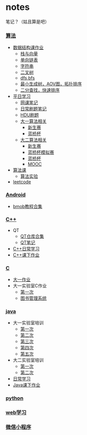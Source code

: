 # notes
笔记？（姑且算是吧）

### [算法](https://github.com/xmmmmmovo/notes/tree/master/algorithm)

- [数据结构课作业](https://github.com/xmmmmmovo/notes/tree/master/algorithm/data%20structure%20class)
    - [栈与向量](https://github.com/xmmmmmovo/notes/tree/master/algorithm/data%20structure%20class/2018.9.17%20Vector%26Stack%20homework)
    - [单向链表](https://github.com/xmmmmmovo/notes/tree/master/algorithm/data%20structure%20class/2018.9.30%20UnidirectionalLinkedlist%20Homework)
    - [字符串](https://github.com/xmmmmmovo/notes/tree/master/algorithm/data%20structure%20class/2018.10.19%20String%20homework(%E6%9C%AA%E5%AE%8C%E6%88%90))
    - [二叉树](https://github.com/xmmmmmovo/notes/tree/master/algorithm/data%20structure%20class/2018.11.11%20biTree%20study)
    - [dfs,bfs](https://github.com/xmmmmmovo/notes/tree/master/algorithm/data%20structure%20class/2018.11.26%20GraphHomework(%E6%9C%AA%E5%AE%8C%E6%88%90))
    - [最小生成树，AOV图，拓扑排序](https://github.com/xmmmmmovo/notes/tree/master/algorithm/data%20structure%20class/2018.12.09%20Graph%20Sort%20MinTree%20Question)
    - [二分查找，快速排序](https://github.com/xmmmmmovo/notes/tree/master/algorithm/data%20structure%20class/2018.12.03%20Sort%20Homework)
- [平日学习](https://github.com/xmmmmmovo/notes/tree/master/algorithm/study%20in%20daily)
    - [网课笔记](https://github.com/xmmmmmovo/notes/blob/master/algorithm/study%20in%20daily/note%20in%20mooc.md)
    - [日常刷题笔记](https://github.com/xmmmmmovo/notes/blob/master/algorithm/study%20in%20daily/note%20in%20daily.md)
    - [HDU刷题](https://github.com/xmmmmmovo/notes/tree/master/algorithm/study%20in%20daily/HDU%20OJ)
    - [大一算法相关](https://github.com/xmmmmmovo/notes/tree/master/algorithm/study%20in%20daily/freshman%20algorithm)
        - [新生赛](https://github.com/xmmmmmovo/notes/tree/master/algorithm/study%20in%20daily/freshman%20algorithm/2017%20freshman%20competition)
        - [蓝桥杯](https://github.com/xmmmmmovo/notes/tree/master/algorithm/study%20in%20daily/freshman%20algorithm/2018%20bluebrige)
    - [大二算法相关](https://github.com/xmmmmmovo/notes/tree/master/algorithm/study%20in%20daily/sophomore%20algorithm)
        - [新生赛](https://github.com/xmmmmmovo/notes/tree/master/algorithm/study%20in%20daily/sophomore%20algorithm/acm%20new%20stu%20comp)
        - [蓝桥杯模拟赛](https://github.com/xmmmmmovo/notes/tree/master/algorithm/study%20in%20daily/sophomore%20algorithm/bb2019sim)
        - [蓝桥杯](https://github.com/xmmmmmovo/notes/tree/master/algorithm/study%20in%20daily/sophomore%20algorithm/blueBrige2019)
        - [MOOC](https://github.com/xmmmmmovo/notes/tree/master/algorithm/study%20in%20daily/sophomore%20algorithm/tutorial)
- [算法课](https://github.com/xmmmmmovo/BaseNotes/tree/master/algorithm/algorithm%20class)
    - [算法实验](https://github.com/xmmmmmovo/BaseNotes/tree/master/algorithm/algorithm%20class/AlgorithmExercise)
- [leetcode](https://github.com/xmmmmmovo/BaseNotes/tree/master/algorithm/leetcode)

### [Android](https://github.com/xmmmmmovo/notes/tree/master/android)

- [bmob教程合集](https://github.com/xmmmmmovo/notes/blob/master/android/notes%20about%20bmob.md)

###  [C++](https://github.com/xmmmmmovo/notes/tree/master/c%2B%2B)

- QT
  - [QT仓库合集](https://github.com/xmmmmmovo/notes/tree/master/c%2B%2B/Qt)
  - [QT笔记](https://github.com/xmmmmmovo/notes/blob/master/c%2B%2B/Qt/QT%E7%AC%94%E8%AE%B0.md)
- [C++日常学习](https://github.com/xmmmmmovo/notes/tree/master/c%2B%2B/c%2B%2BProgect)
- [C++课下作业](https://github.com/xmmmmmovo/notes/tree/master/c%2B%2B/C%2B%2B%20class%202019)

### [C](https://github.com/xmmmmmovo/notes/tree/master/c)

- [大一作业](https://github.com/xmmmmmovo/notes/tree/master/c/freshman%20homework)
- 大一实验室C作业
    - [第一次](https://github.com/xmmmmmovo/notes/tree/master/c/2017.10.16)
    - [图书管理系统](https://github.com/xmmmmmovo/notes/tree/master/c/2017.10.28)

### [java](https://github.com/xmmmmmovo/notes/tree/master/java)

- 大一实验室培训
    - [第一次](https://github.com/xmmmmmovo/notes/tree/master/java/2017.11.18)
    - [第二次](https://github.com/xmmmmmovo/notes/tree/master/java/2017.11.25)
    - [第三次](https://github.com/xmmmmmovo/notes/tree/master/java/2017.12.03)
    - [第四次](https://github.com/xmmmmmovo/notes/tree/master/java/2017.12.05)
    - [第五次](https://github.com/xmmmmmovo/notes/tree/master/java/2017.12.09)
- 大二实验室培训
    - [第一次](https://github.com/xmmmmmovo/notes/tree/master/java/2018.11.17)
    - [第二次](https://github.com/xmmmmmovo/notes/tree/master/java/2018.11.24)
- [日常学习](https://github.com/xmmmmmovo/notes/tree/master/java/StudyInDaily)
- [Java课下作业](https://github.com/xmmmmmovo/notes/tree/master/java/java%20class%20in%202019)

### [python](https://github.com/xmmmmmovo/notes/tree/master/python)

### [web学习](https://github.com/xmmmmmovo/notes/tree/master/web)

### [微信小程序](https://github.com/xmmmmmovo/notes/tree/master/WXML)
